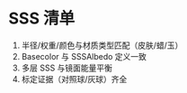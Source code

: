 # SSS 清单

1. 半径/权重/颜色与材质类型匹配（皮肤/蜡/玉）
2. Basecolor 与 SSSAlbedo 定义一致
3. 多层 SSS 与镜面能量平衡
4. 标定证据（对照球/灰球）齐全

